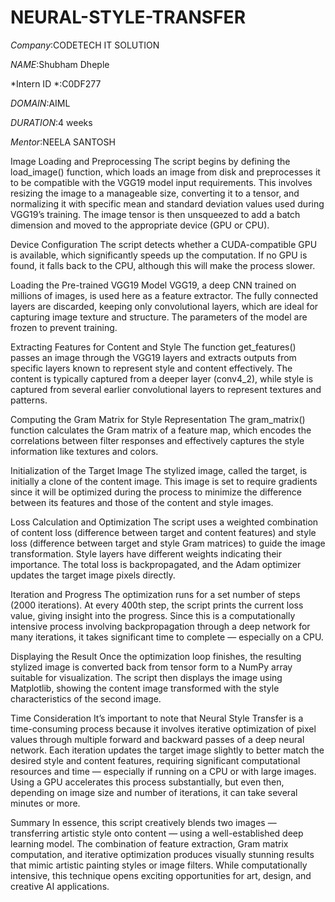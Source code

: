 # NEURAL-STYLE-TRANSFER
*Company*:CODETECH IT SOLUTION 

*NAME*:Shubham Dheple

*Intern ID *:C0DF277

*DOMAIN*:AIML

*DURATION*:4 weeks 

*Mentor*:NEELA SANTOSH

Image Loading and Preprocessing
The script begins by defining the load_image() function, which loads an image from disk and preprocesses it to be compatible with the VGG19 model input requirements. This involves resizing the image to a manageable size, converting it to a tensor, and normalizing it with specific mean and standard deviation values used during VGG19’s training. The image tensor is then unsqueezed to add a batch dimension and moved to the appropriate device (GPU or CPU).

Device Configuration
The script detects whether a CUDA-compatible GPU is available, which significantly speeds up the computation. If no GPU is found, it falls back to the CPU, although this will make the process slower.

Loading the Pre-trained VGG19 Model
VGG19, a deep CNN trained on millions of images, is used here as a feature extractor. The fully connected layers are discarded, keeping only convolutional layers, which are ideal for capturing image texture and structure. The parameters of the model are frozen to prevent training.

Extracting Features for Content and Style
The function get_features() passes an image through the VGG19 layers and extracts outputs from specific layers known to represent style and content effectively. The content is typically captured from a deeper layer (conv4_2), while style is captured from several earlier convolutional layers to represent textures and patterns.

Computing the Gram Matrix for Style Representation
The gram_matrix() function calculates the Gram matrix of a feature map, which encodes the correlations between filter responses and effectively captures the style information like textures and colors.

Initialization of the Target Image
The stylized image, called the target, is initially a clone of the content image. This image is set to require gradients since it will be optimized during the process to minimize the difference between its features and those of the content and style images.

Loss Calculation and Optimization
The script uses a weighted combination of content loss (difference between target and content features) and style loss (difference between target and style Gram matrices) to guide the image transformation. Style layers have different weights indicating their importance. The total loss is backpropagated, and the Adam optimizer updates the target image pixels directly.

Iteration and Progress
The optimization runs for a set number of steps (2000 iterations). At every 400th step, the script prints the current loss value, giving insight into the progress. Since this is a computationally intensive process involving backpropagation through a deep network for many iterations, it takes significant time to complete — especially on a CPU.

Displaying the Result
Once the optimization loop finishes, the resulting stylized image is converted back from tensor form to a NumPy array suitable for visualization. The script then displays the image using Matplotlib, showing the content image transformed with the style characteristics of the second image.

Time Consideration
It’s important to note that Neural Style Transfer is a time-consuming process because it involves iterative optimization of pixel values through multiple forward and backward passes of a deep neural network. Each iteration updates the target image slightly to better match the desired style and content features, requiring significant computational resources and time — especially if running on a CPU or with large images. Using a GPU accelerates this process substantially, but even then, depending on image size and number of iterations, it can take several minutes or more.

Summary
In essence, this script creatively blends two images — transferring artistic style onto content — using a well-established deep learning model. The combination of feature extraction, Gram matrix computation, and iterative optimization produces visually stunning results that mimic artistic painting styles or image filters. While computationally intensive, this technique opens exciting opportunities for art, design, and creative AI applications.

